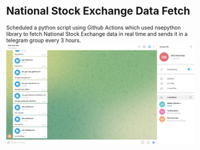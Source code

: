 # National Stock Exchange Data Fetch
Scheduled a python script using Github Actions which used nsepython library to fetch National Stock Exchange data in real time and sends it in a telegram group every 3 hours.
![alt text](https://github.com/AdhaarSharma/GithubActionSchedule/blob/main/DataReceived.png)
